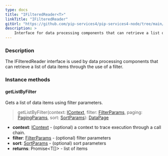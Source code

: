```yaml
---
type: docs
title: "IFilteredReader<T>"
linkTitle: "IFilteredReader"
gitUrl: "https://github.com/pip-services4/pip-services4-node/tree/main/pip-services4-persistence-node"
description: >
    Interface for data processing components that can retrieve a list of data items through the use of a filter.
---
```


### Description

The IFilteredReader interface is used by data processing components that can retrieve a list of data items through the use of a filter.

### Instance methods

#### getListByFilter
Gets a list of data items using filter parameters.

> getListByFilter(context: [IContext](../../../components/context/icontext), filter: [FilterParams](../../../data/query/filter_params), paging: [PagingParams](../../../data/query/paging_params), sort: [SortParams](../../../data/query/sort_params)): [DataPage](../../../data/query/data_page)

- **context**: [IContext](../../../components/context/icontext) - (optional) a context to trace execution through a call chain.
- **filter**: [FilterParams](../../../data/query/filter_params) - (optional) filter parameters
- **sort**: [SortParams](../../../data/query/sort_params) - (optional) sort parameters
- **returns**: Promise\<T[]\> - list of items

